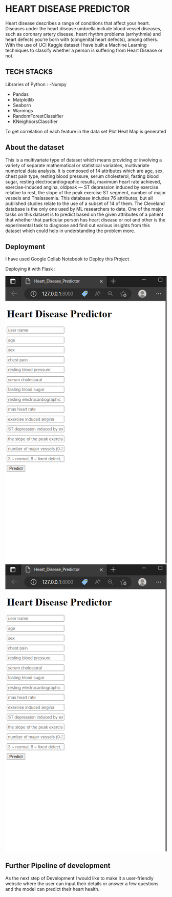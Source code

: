 
# HEART DISEASE PREDICTOR

Heart disease describes a range of conditions that affect your heart. Diseases under the heart disease umbrella include blood vessel diseases, such as coronary artery disease, heart rhythm problems (arrhythmia) and heart defects you’re born with (congenital heart defects), among others.
With the use of UCI Kaggle dataset I have built a Machine Learning techniques to classify whether a person is suffering from Heart Disease or not.

## TECH STACKS

Libraries of Python :
-Numpy
- Pandas
- Matplotlib
- Seaborn
- Warnings
- RandomForestClassifier
- KNeighborsClassifier

To get correlation of each feature in the data set Plot Heat Map is generated

## About the dataset

This is a multivariate type of dataset which means providing or involving a variety of separate mathematical or statistical variables, multivariate numerical data analysis. It is composed of 14 attributes which are age, sex, chest pain type, resting blood pressure, serum cholesterol, fasting blood sugar, resting electrocardiographic results, maximum heart rate achieved, exercise-induced angina, oldpeak — ST depression induced by exercise relative to rest, the slope of the peak exercise ST segment, number of major vessels and Thalassemia. This database includes 76 attributes, but all published studies relate to the use of a subset of 14 of them. The Cleveland database is the only one used by ML researchers to date. One of the major tasks on this dataset is to predict based on the given attributes of a patient that whether that particular person has heart disease or not and other is the experimental task to diagnose and find out various insights from this dataset which could help in understanding the problem more.


## Deployment

I have used Google Collab Notebook to Deploy this Project

Deploying it with Flask : 

![Screenshot](screenshot.png)
![Alt Text](screenshot.png)


## Further Pipeline of development

As the next step of Development I would like to make it a user-friendly website where the user can input their details or answer a few questions and the model can predict their heart health.

